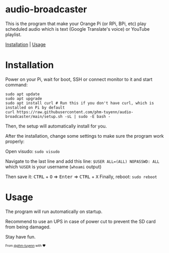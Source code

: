 # audio-broadcaster
This is the program that make your Orange Pi (or RPi, BPi, etc) play scheduled audio which is text (Google Translate's voice) or YouTube playlist.

[Installation](#installation) | 
[Usage](#usage)
# Installation
Power on your Pi, wait for boot, SSH or connect monitor to it and start command:
```
sudo apt update             
sudo apt upgrade            
sudo apt install curl # Run this if you don't have curl, which is installed on Pi by default
curl https://raw.githubusercontent.com/phm-tuyenn/audio-broadcaster/main/setup.sh -sL | sudo -E bash -
```
Then, the setup will automatically install for you. 

After the installation, change some settings to make sure the program work properly:

Open visudo: `sudo visudo`

Navigate to the last line and add this line: `$USER ALL=(ALL) NOPASSWD: ALL` which `%USER` is your username (`whoami` output)

Then save it: <kbd>CTRL</kbd> + <kbd>O</kbd> => <kbd>Enter</kbd> => <kbd>CTRL</kbd> + <kbd>X</kbd>
Finally, reboot: `sudo reboot`
# Usage
The program will run automatically on startup.

Recommend to use an UPS in case of power cut to prevent the SD card from being damaged.

Stay have fun.

<sub><sup> From [@phm-tuyenn](https://github.com/phm-tuyenn) with ❤️</sup></sub>